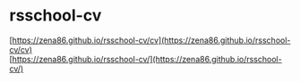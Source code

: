 # rsschool-cv
[https://zena86.github.io/rsschool-cv/cv](https://zena86.github.io/rsschool-cv/cv)  
[https://zena86.github.io/rsschool-cv/](https://zena86.github.io/rsschool-cv/)
